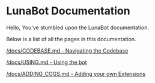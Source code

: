 # LunaBot Documentation

Hello, You've stumbled upon the LunaBot documentation.

Below is a list of all the pages in this documentation.

<a href="/docs/CODEBASE.md">/docs/CODEBASE.md - Navigating the Codebase</a>

<a href="/docs/USING.md">/docs/USING.md - Using the bot</a>

<a href="/docs/ADDING_COGS.md">/docs/ADDING_COGS.md - Adding your own Extensions</a>
